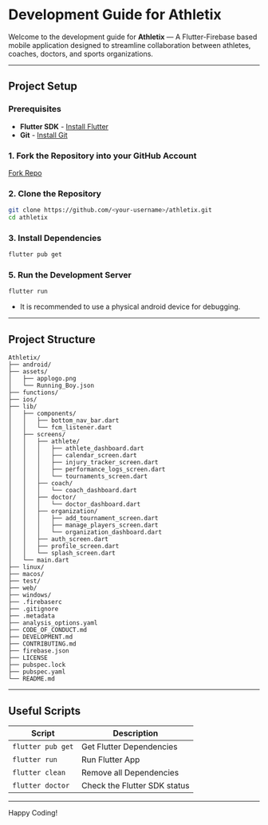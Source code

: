 # Development Guide for Athletix

Welcome to the development guide for **Athletix** — A Flutter-Firebase based mobile application designed to streamline collaboration between athletes, coaches, doctors, and sports organizations.

---

## Project Setup

### Prerequisites

* **Flutter SDK** - [Install Flutter](https://docs.flutter.dev/get-started/install)
* **Git** - [Install Git](https://git-scm.com/downloads)

### 1. Fork the Repository into your GitHub Account
[Fork Repo](https://github.com/vjlive/athletix/fork)
### 2. Clone the Repository

```bash
git clone https://github.com/<your-username>/athletix.git
cd athletix
```

### 3. Install Dependencies

```bash
flutter pub get
```

### 5. Run the Development Server

```bash
flutter run
```
- It is recommended to use a physical android device for debugging.
---

## Project Structure

```
Athletix/
├── android/
├── assets/
│   ├── applogo.png
│   └── Running_Boy.json
├── functions/
├── ios/
├── lib/
│   ├── components/
│   │   ├── bottom_nav_bar.dart
│   │   └── fcm_listener.dart
│   ├── screens/
│   │   ├── athlete/
│   │   │   ├── athlete_dashboard.dart
│   │   │   ├── calendar_screen.dart
│   │   │   ├── injury_tracker_screen.dart
│   │   │   ├── performance_logs_screen.dart
│   │   │   └── tournaments_screen.dart
│   │   ├── coach/
│   │   │   └── coach_dashboard.dart
│   │   ├── doctor/
│   │   │   └── doctor_dashboard.dart
│   │   ├── organization/
│   │   │   ├── add_tournament_screen.dart
│   │   │   ├── manage_players_screen.dart
│   │   │   └── organization_dashboard.dart
│   │   ├── auth_screen.dart
│   │   ├── profile_screen.dart
│   │   └── splash_screen.dart
│   └── main.dart
├── linux/
├── macos/
├── test/
├── web/
├── windows/
├── .firebaserc
├── .gitignore
├── .metadata
├── analysis_options.yaml
├── CODE_OF_CONDUCT.md
├── DEVELOPMENT.md
├── CONTRIBUTING.md
├── firebase.json
├── LICENSE
├── pubspec.lock
├── pubspec.yaml
└── README.md
```

---

## Useful Scripts

| Script       | Description           |
| ------------ | --------------------- |
| `flutter pub get` | Get Flutter Dependencies |
| `flutter run`  | Run Flutter App |
| `flutter clean`   | Remove all Dependencies |
| `flutter doctor` | Check the Flutter SDK status |

---

Happy Coding!
